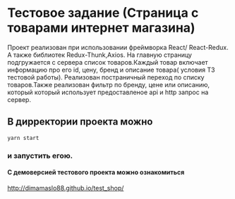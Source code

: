# Тестовое задание (Страница с товарами интернет магазина)
Проект реализован при использовании фреймворка React/ React-Redux. А также библиотек Redux-Thunk,Axios.
На главную страницу подгружается с сервера список товаров.Каждый товар включает информацию про его id, 
цену, бренд и описание товара( условия ТЗ тестовой работы).
Реализован постраничный переход по списку товаров.Также реализован фильтр по бренду, цене или описанию, который 
который использует предоставленое api и http запрос на сервер.

## В дирректории проекта можно 

`yarn start`
### и запустить егою.

#### С демоверсией тестового проекта можно ознакомиться 
http://dimamaslo88.github.io/test_shop/
